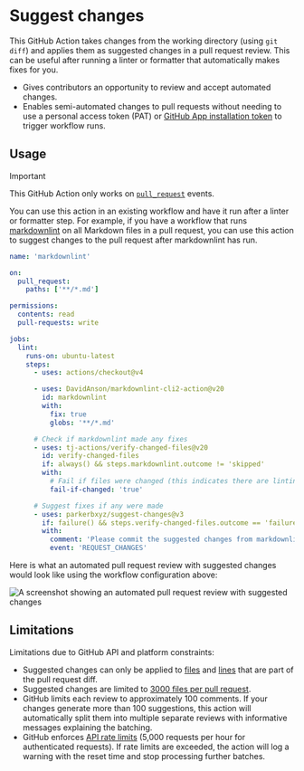 # Suggest changes

This GitHub Action takes changes from the working directory (using `git diff`) and applies them as suggested changes in a pull request review. This can be useful after running a linter or formatter that automatically makes fixes for you.

- Gives contributors an opportunity to review and accept automated changes.
- Enables semi-automated changes to pull requests without needing to use a personal access token (PAT) or [GitHub App installation token](https://github.com/actions/create-github-app-token) to trigger workflow runs.

## Usage

> [!IMPORTANT]
> This GitHub Action only works on [`pull_request`](https://docs.github.com/actions/using-workflows/events-that-trigger-workflows#pull_request) events.

You can use this action in an existing workflow and have it run after a linter or formatter step. For example, if you have a workflow that runs [markdownlint](https://github.com/DavidAnson/markdownlint) on all Markdown files in a pull request, you can use this action to suggest changes to the pull request after markdownlint has run.

```yaml
name: 'markdownlint'

on:
  pull_request:
    paths: ['**/*.md']

permissions:
  contents: read
  pull-requests: write

jobs:
  lint:
    runs-on: ubuntu-latest
    steps:
      - uses: actions/checkout@v4

      - uses: DavidAnson/markdownlint-cli2-action@v20
        id: markdownlint
        with:
          fix: true
          globs: '**/*.md'

      # Check if markdownlint made any fixes
      - uses: tj-actions/verify-changed-files@v20
        id: verify-changed-files
        if: always() && steps.markdownlint.outcome != 'skipped'
        with:
          # Fail if files were changed (this indicates there are linting errors to fix)
          fail-if-changed: 'true'

      # Suggest fixes if any were made
      - uses: parkerbxyz/suggest-changes@v3
        if: failure() && steps.verify-changed-files.outcome == 'failure'
        with:
          comment: 'Please commit the suggested changes from markdownlint.'
          event: 'REQUEST_CHANGES'
```

Here is what an automated pull request review with suggested changes would look like using the workflow configuration above:

<picture>
  <source media="(prefers-color-scheme: dark)" srcset="https://github.com/parkerbxyz/suggest-changes/assets/17183625/7657671b-35ba-4609-8031-8dc88a6e75e8">
  <img alt="A screenshot showing an automated pull request review with suggested changes" src="https://github.com/parkerbxyz/suggest-changes/assets/17183625/b59e0b60-162f-47ef-8c18-4e5ea11fb175">
</picture>

## Limitations

Limitations due to GitHub API and platform constraints:

- Suggested changes can only be applied to [files](https://github.com/orgs/community/discussions/9099) and [lines](https://github.com/orgs/community/discussions/4452) that are part of the pull request diff.
- Suggested changes are limited to [3000 files per pull request](https://docs.github.com/rest/pulls/pulls?apiVersion=2022-11-28#list-pull-requests-files).
- GitHub limits each review to approximately 100 comments. If your changes generate more than 100 suggestions, this action will automatically split them into multiple separate reviews with informative messages explaining the batching.
- GitHub enforces [API rate limits](https://docs.github.com/en/rest/using-the-rest-api/rate-limits-for-the-rest-api) (5,000 requests per hour for authenticated requests). If rate limits are exceeded, the action will log a warning with the reset time and stop processing further batches.
